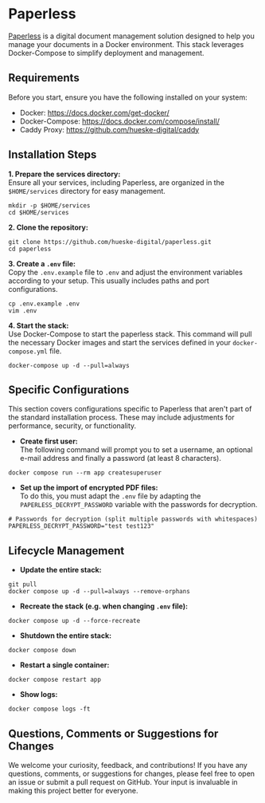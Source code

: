 # Paperless

[Paperless](https://docs.paperless-ngx.com/) is a digital document management solution designed to help you manage your documents in a Docker environment. This stack leverages Docker-Compose to simplify deployment and management.

## Requirements

Before you start, ensure you have the following installed on your system:

- Docker: https://docs.docker.com/get-docker/
- Docker-Compose: https://docs.docker.com/compose/install/
- Caddy Proxy: https://github.com/hueske-digital/caddy

## Installation Steps

**1. Prepare the services directory:**<br>
Ensure all your services, including Paperless, are organized in the `$HOME/services` directory for easy management.
```
mkdir -p $HOME/services
cd $HOME/services
```
**2. Clone the repository:**<br>
```
git clone https://github.com/hueske-digital/paperless.git
cd paperless
```
**3. Create a `.env` file:**<br>
Copy the `.env.example` file to `.env` and adjust the environment variables according to your setup. This usually includes paths and port configurations.
```
cp .env.example .env
vim .env
```
**4. Start the stack:**<br>
Use Docker-Compose to start the paperless stack. This command will pull the necessary Docker images and start the services defined in your `docker-compose.yml` file.
```
docker-compose up -d --pull=always
```

## Specific Configurations
This section covers configurations specific to Paperless that aren't part of the standard installation process. These may include adjustments for performance, security, or functionality.
- **Create first user:**<br>
The following command will prompt you to set a username, an optional e-mail address and finally a password (at least 8 characters).
```
docker compose run --rm app createsuperuser
```
- **Set up the import of encrypted PDF files:**<br>
To do this, you must adapt the `.env` file by adapting the `PAPERLESS_DECRYPT_PASSWORD` variable with the passwords for decryption.
```
# Passwords for decryption (split multiple passwords with whitespaces)
PAPERLESS_DECRYPT_PASSWORD="test test123"
```

## Lifecycle Management

- **Update the entire stack:**<br>
```
git pull
docker compose up -d --pull=always --remove-orphans
```

- **Recreate the stack (e.g. when changing `.env` file):**<br>
```
docker compose up -d --force-recreate
```

- **Shutdown the entire stack:**<br>
```
docker compose down
```

- **Restart a single container:**<br>
```
docker compose restart app
```

- **Show logs:**<br>
```
docker compose logs -ft
```

## Questions, Comments or Suggestions for Changes

We welcome your curiosity, feedback, and contributions! If you have any questions, comments, or suggestions for changes, please feel free to open an issue or submit a pull request on GitHub. Your input is invaluable in making this project better for everyone.

